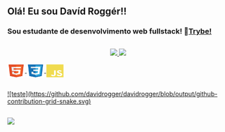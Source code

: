 ## Olá! Eu sou Davíd Roggér!!
### Sou estudante de desenvolvimento web fullstack! :rocket:[Trybe!](https://www.betrybe.com/)

##

<div align="center">
  <a href="https://github.com/davidrogger">
  <img height="180em" src="https://github-readme-stats.vercel.app/api?username=davidrogger&show_icons=true&theme=dark&include_all_commits=true&count_private=true"/>
  <img height="180em" src="https://github-readme-stats.vercel.app/api/top-langs/?username=davidrogger&layout=compact&langs_count=7&theme=dark"/>
</div>
<div style="display: inline_block"><br>
  <img align="center" alt="Rafa-HTML" height="30" width="40" src="https://raw.githubusercontent.com/devicons/devicon/master/icons/html5/html5-original.svg">
  <img align="center" alt="Rafa-CSS" height="30" width="40" src="https://raw.githubusercontent.com/devicons/devicon/master/icons/css3/css3-original.svg">
  <img align="center" alt="Rafa-Js" height="30" width="40" src="https://raw.githubusercontent.com/devicons/devicon/master/icons/javascript/javascript-plain.svg">  
</div>

##

<div>
  ![teste](https://github.com/davidrogger/davidrogger/blob/output/github-contribution-grid-snake.svg)
</div>

##

<div>
<a href="https://www.linkedin.com/in/davidrogger/" target="_blank"><img src="https://img.shields.io/badge/-LinkedIn-%230077B5?style=for-the-badge&logo=linkedin&logoColor=white"></a>
</div>
